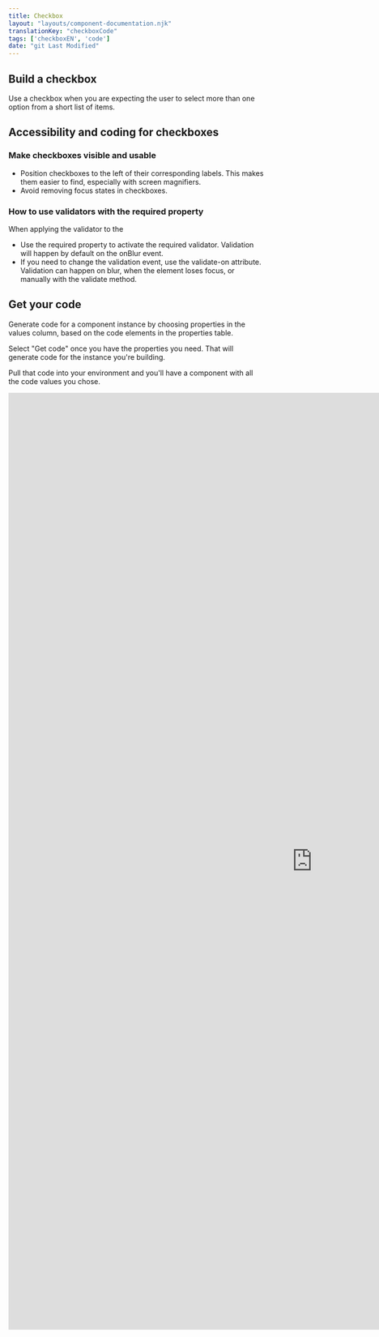 ```yaml
---
title: Checkbox
layout: "layouts/component-documentation.njk"
translationKey: "checkboxCode"
tags: ['checkboxEN', 'code']
date: "git Last Modified"
---
```


## Build a checkbox

Use a checkbox when you are expecting the user to select more than one option from a short list of items.

## Accessibility and coding for checkboxes

### Make checkboxes visible and usable

- Position checkboxes to the left of their corresponding labels. This makes them easier to find, especially with screen magnifiers.
- Avoid removing focus states in checkboxes.

### How to use validators with the required property

When applying the validator to the

- Use the required property to activate the required validator. Validation will happen by default on the onBlur event.
- If you need to change the validation event, use the validate-on attribute. Validation can happen on blur, when the element loses focus, or manually with the validate method.

## Get your code

Generate code for a component instance by choosing properties in the values column, based on the code elements in the properties table.

Select "Get code" once you have the properties you need. That will generate code for the instance you're building.

Pull that code into your environment and you'll have a component with all the code values you chose.

<iframe
  title="Overview of gcds-checkbox properties and events."
  src="https://cds-snc.github.io/gcds-components/?path=/docs/components-checkbox--default&viewMode=docs&shortcuts=false&singleStory=true"
  width="1200"
  height="1850"
  style="display: block; margin: 0 auto;"
  frameBorder="0"
></iframe>
